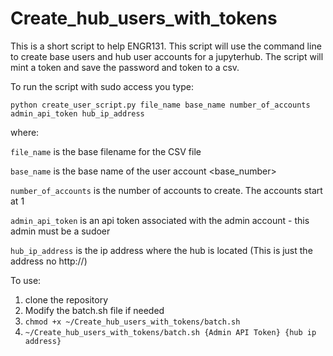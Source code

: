 # Create_hub_users_with_tokens

This is a short script to help ENGR131. This script will use the command line to create base users and hub user accounts for a jupyterhub. The script will mint a token and save the password and token to a csv.

To run the script with sudo access you type:

`python create_user_script.py file_name base_name number_of_accounts admin_api_token hub_ip_address`

where: 

`file_name` is the base filename for the CSV file

`base_name` is the base name of the user account <base_number>

`number_of_accounts` is the number of accounts to create. The accounts start at 1

`admin_api_token` is an api token associated with the admin account - this admin must be a sudoer

`hub_ip_address` is the ip address where the hub is located (This is just the address no http://)

To use:
1. clone the repository
2. Modify the batch.sh file if needed
3. `chmod +x ~/Create_hub_users_with_tokens/batch.sh`
4. `~/Create_hub_users_with_tokens/batch.sh {Admin API Token} {hub ip address}`